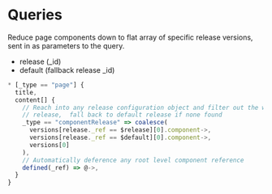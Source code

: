 # Queries

Reduce page components down to flat array of specific release versions, sent in as parameters to the query.
- release (_id)
- default (fallback release _id)

```javascript
* [_type == "page"] {
  title,
  content[] {
    // Reach into any release configuration object and filter out the wanted
    // release,  fall back to default release if none found
    _type == "componentRelease" => coalesce(
      versions[release._ref == $release][0].component->,
      versions[release._ref == $default][0].component->,
      versions[0]
    ),
    // Automatically deference any root level component reference
    defined(_ref) => @->,
  }
}
```
